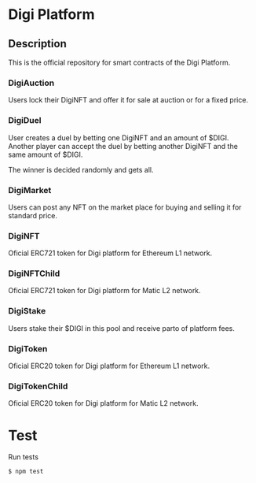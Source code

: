 # Digi Platform

## Description
This is the official repository for smart contracts of the Digi Platform.

### DigiAuction
Users lock their DigiNFT and offer it for sale at auction or for a fixed price.

### DigiDuel
User creates a duel by betting one DigiNFT and an amount of $DIGI. Another player can accept the duel by betting another DigiNFT and the same amount of $DIGI.

The winner is decided randomly and gets all.

### DigiMarket
Users can post any NFT on the market place for buying and selling it for standard price.

### DigiNFT
Oficial ERC721 token for Digi platform for Ethereum L1 network.

### DigiNFTChild
Oficial ERC721 token for Digi platform for Matic L2 network.

### DigiStake
Users stake their $DIGI in this pool and receive parto of platform fees.

### DigiToken
Oficial ERC20 token for Digi platform for Ethereum L1 network.

### DigiTokenChild
Oficial ERC20 token for Digi platform for Matic L2 network.

# Test

Run tests
```bash
$ npm test
```
